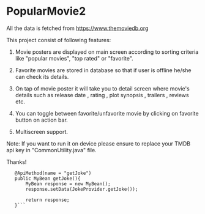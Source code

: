 # PopularMovie2
All the data is fetched from https://www.themoviedb.org

This project consist of following features:

1. Movie posters are displayed on main screen according to sorting criteria like "popular movies", "top rated" or "favorite".

2. Favorite movies are stored in database so that if user is offline he/she can check its details.

3. On tap of movie poster it will take you to detail screen where movie's details such as 
   release date , rating , plot synopsis , trailers , reviews etc.

4. You can toggle between favorite/unfavorite movie by clicking on favorite button on action bar.

5. Multiscreen support.

Note: If you want to run it on device please ensure to replace your TMDB api key in "CommonUtility.java" file.

Thanks!


  
 ``` /** A simple endpoint method to provide a joke */
    @ApiMethod(name = "getJoke")
    public MyBean getJoke(){
        MyBean response = new MyBean();
        response.setData(JokeProvider.getJoke());

        return response;
    }```
    
